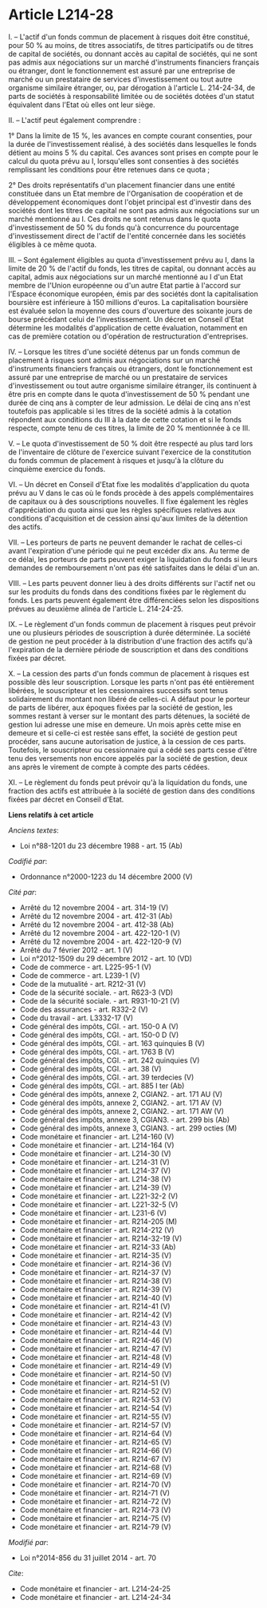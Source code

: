 # Article L214-28

I. – L'actif d'un fonds commun de placement à risques doit être constitué, pour 50 % au moins, de titres associatifs, de
titres participatifs ou de titres de capital de sociétés, ou donnant accès au capital de sociétés, qui ne sont pas admis aux
négociations sur un marché d'instruments financiers français ou étranger, dont le fonctionnement est assuré par une
entreprise de marché ou un prestataire de services d'investissement ou tout autre organisme similaire étranger, ou, par
dérogation à l'article L. 214-24-34, de parts de sociétés à responsabilité limitée ou de sociétés dotées d'un statut
équivalent dans l'Etat où elles ont leur siège.

II. – L'actif peut également comprendre :

1° Dans la limite de 15 %, les avances en compte courant consenties, pour la durée de l'investissement réalisé, à des
sociétés dans lesquelles le fonds détient au moins 5 % du capital. Ces avances sont prises en compte pour le calcul du quota
prévu au I, lorsqu'elles sont consenties à des sociétés remplissant les conditions pour être retenues dans ce quota ;

2° Des droits représentatifs d'un placement financier dans une entité constituée dans un Etat membre de l'Organisation de
coopération et de développement économiques dont l'objet principal est d'investir dans des sociétés dont les titres de
capital ne sont pas admis aux négociations sur un marché mentionné au I. Ces droits ne sont retenus dans le quota
d'investissement de 50 % du fonds qu'à concurrence du pourcentage d'investissement direct de l'actif de l'entité concernée
dans les sociétés éligibles à ce même quota.

III. – Sont également éligibles au quota d'investissement prévu au I, dans la limite de 20 % de l'actif du fonds, les titres
de capital, ou donnant accès au capital, admis aux négociations sur un marché mentionné au I d'un Etat membre de l'Union
européenne ou d'un autre Etat partie à l'accord sur l'Espace économique européen, émis par des sociétés dont la
capitalisation boursière est inférieure à 150 millions d'euros. La capitalisation boursière est évaluée selon la moyenne des
cours d'ouverture des soixante jours de bourse précédant celui de l'investissement. Un décret en Conseil d'Etat détermine les
modalités d'application de cette évaluation, notamment en cas de première cotation ou d'opération de restructuration
d'entreprises.

IV. – Lorsque les titres d'une société détenus par un fonds commun de placement à risques sont admis aux négociations sur un
marché d'instruments financiers français ou étrangers, dont le fonctionnement est assuré par une entreprise de marché ou un
prestataire de services d'investissement ou tout autre organisme similaire étranger, ils continuent à être pris en compte
dans le quota d'investissement de 50 % pendant une durée de cinq ans à compter de leur admission. Le délai de cinq ans n'est
toutefois pas applicable si les titres de la société admis à la cotation répondent aux conditions du III à la date de cette
cotation et si le fonds respecte, compte tenu de ces titres, la limite de 20 % mentionnée à ce III.

V. – Le quota d'investissement de 50 % doit être respecté au plus tard lors de l'inventaire de clôture de l'exercice suivant
l'exercice de la constitution du fonds commun de placement à risques et jusqu'à la clôture du cinquième exercice du fonds.

VI. – Un décret en Conseil d'Etat fixe les modalités d'application du quota prévu au V dans le cas où le fonds procède à des
appels complémentaires de capitaux ou à des souscriptions nouvelles. Il fixe également les règles d'appréciation du quota
ainsi que les règles spécifiques relatives aux conditions d'acquisition et de cession ainsi qu'aux limites de la détention
des actifs.

VII. – Les porteurs de parts ne peuvent demander le rachat de celles-ci avant l'expiration d'une période qui ne peut excéder
dix ans. Au terme de ce délai, les porteurs de parts peuvent exiger la liquidation du fonds si leurs demandes de
remboursement n'ont pas été satisfaites dans le délai d'un an.

VIII. – Les parts peuvent donner lieu à des droits différents sur l'actif net ou sur les produits du fonds dans des
conditions fixées par le règlement du fonds. Les parts peuvent également être différenciées selon les dispositions prévues au
deuxième alinéa de l'article L. 214-24-25.

IX. – Le règlement d'un fonds commun de placement à risques peut prévoir une ou plusieurs périodes de souscription à durée
déterminée. La société de gestion ne peut procéder à la distribution d'une fraction des actifs qu'à l'expiration de la
dernière période de souscription et dans des conditions fixées par décret.

X. – La cession des parts d'un fonds commun de placement à risques est possible dès leur souscription. Lorsque les parts
n'ont pas été entièrement libérées, le souscripteur et les cessionnaires successifs sont tenus solidairement du montant non
libéré de celles-ci. A défaut pour le porteur de parts de libérer, aux époques fixées par la société de gestion, les sommes
restant à verser sur le montant des parts détenues, la société de gestion lui adresse une mise en demeure. Un mois après
cette mise en demeure et si celle-ci est restée sans effet, la société de gestion peut procéder, sans aucune autorisation de
justice, à la cession de ces parts. Toutefois, le souscripteur ou cessionnaire qui a cédé ses parts cesse d'être tenu des
versements non encore appelés par la société de gestion, deux ans après le virement de compte à compte des parts cédées.

XI. – Le règlement du fonds peut prévoir qu'à la liquidation du fonds, une fraction des actifs est attribuée à la société de
gestion dans des conditions fixées par décret en Conseil d'Etat.

**Liens relatifs à cet article**

_Anciens textes_:

  - Loi n°88-1201 du 23 décembre 1988 - art. 15 (Ab)

_Codifié par_:

  - Ordonnance n°2000-1223 du 14 décembre 2000 (V)

_Cité par_:

  - Arrêté du 12 novembre 2004 - art. 314-19 (V)
  - Arrêté du 12 novembre 2004 - art. 412-31 (Ab)
  - Arrêté du 12 novembre 2004 - art. 412-38 (Ab)
  - Arrêté du 12 novembre 2004 - art. 422-120-1 (V)
  - Arrêté du 12 novembre 2004 - art. 422-120-9 (V)
  - Arrêté du 7 février 2012 - art. 1 (V)
  - Loi n°2012-1509 du 29 décembre 2012 - art. 10 (VD)
  - Code de commerce - art. L225-95-1 (V)
  - Code de commerce - art. L239-1 (V)
  - Code de la mutualité - art. R212-31 (V)
  - Code de la sécurité sociale. - art. R623-3 (VD)
  - Code de la sécurité sociale. - art. R931-10-21 (V)
  - Code des assurances - art. R332-2 (V)
  - Code du travail - art. L3332-17 (V)
  - Code général des impôts, CGI. - art. 150-0 A (V)
  - Code général des impôts, CGI. - art. 150-0 D (V)
  - Code général des impôts, CGI. - art. 163 quinquies B (V)
  - Code général des impôts, CGI. - art. 1763 B (V)
  - Code général des impôts, CGI. - art. 242 quinquies (V)
  - Code général des impôts, CGI. - art. 38 (V)
  - Code général des impôts, CGI. - art. 39 terdecies (V)
  - Code général des impôts, CGI. - art. 885 I ter (Ab)
  - Code général des impôts, annexe 2, CGIAN2. - art. 171 AU (V)
  - Code général des impôts, annexe 2, CGIAN2. - art. 171 AV (V)
  - Code général des impôts, annexe 2, CGIAN2. - art. 171 AW (V)
  - Code général des impôts, annexe 3, CGIAN3. - art. 299 bis (Ab)
  - Code général des impôts, annexe 3, CGIAN3. - art. 299 octies (M)
  - Code monétaire et financier - art. L214-160 (V)
  - Code monétaire et financier - art. L214-164 (V)
  - Code monétaire et financier - art. L214-30 (V)
  - Code monétaire et financier - art. L214-31 (V)
  - Code monétaire et financier - art. L214-37 (V)
  - Code monétaire et financier - art. L214-38 (V)
  - Code monétaire et financier - art. L214-39 (V)
  - Code monétaire et financier - art. L221-32-2 (V)
  - Code monétaire et financier - art. L221-32-5 (V)
  - Code monétaire et financier - art. L231-6 (V)
  - Code monétaire et financier - art. R214-205 (M)
  - Code monétaire et financier - art. R214-212 (V)
  - Code monétaire et financier - art. R214-32-19 (V)
  - Code monétaire et financier - art. R214-33 (Ab)
  - Code monétaire et financier - art. R214-35 (V)
  - Code monétaire et financier - art. R214-36 (V)
  - Code monétaire et financier - art. R214-37 (V)
  - Code monétaire et financier - art. R214-38 (V)
  - Code monétaire et financier - art. R214-39 (V)
  - Code monétaire et financier - art. R214-40 (V)
  - Code monétaire et financier - art. R214-41 (V)
  - Code monétaire et financier - art. R214-42 (V)
  - Code monétaire et financier - art. R214-43 (V)
  - Code monétaire et financier - art. R214-44 (V)
  - Code monétaire et financier - art. R214-46 (V)
  - Code monétaire et financier - art. R214-47 (V)
  - Code monétaire et financier - art. R214-48 (V)
  - Code monétaire et financier - art. R214-49 (V)
  - Code monétaire et financier - art. R214-50 (V)
  - Code monétaire et financier - art. R214-51 (V)
  - Code monétaire et financier - art. R214-52 (V)
  - Code monétaire et financier - art. R214-53 (V)
  - Code monétaire et financier - art. R214-54 (V)
  - Code monétaire et financier - art. R214-55 (V)
  - Code monétaire et financier - art. R214-57 (V)
  - Code monétaire et financier - art. R214-64 (V)
  - Code monétaire et financier - art. R214-65 (V)
  - Code monétaire et financier - art. R214-66 (V)
  - Code monétaire et financier - art. R214-67 (V)
  - Code monétaire et financier - art. R214-68 (V)
  - Code monétaire et financier - art. R214-69 (V)
  - Code monétaire et financier - art. R214-70 (V)
  - Code monétaire et financier - art. R214-71 (V)
  - Code monétaire et financier - art. R214-72 (V)
  - Code monétaire et financier - art. R214-73 (V)
  - Code monétaire et financier - art. R214-75 (V)
  - Code monétaire et financier - art. R214-79 (V)

_Modifié par_:

  - Loi n°2014-856 du 31 juillet 2014 - art. 70

_Cite_:

  - Code monétaire et financier - art. L214-24-25
  - Code monétaire et financier - art. L214-24-34
